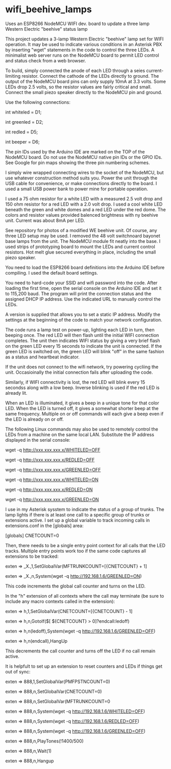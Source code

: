 # wifi_beehive_lamps
Uses an ESP8266 NodeMCU WIFI dev. board to update a three lamp Western Electric "beehive" status lamp

This project updates a 3-lamp Western Electric "beehive" lamp set for WIFI operation. It may be used to indicate various conditions in an Asterisk PBX by inserting "wget" statements in the code to control the three LEDs. A minimalist web server runs on the NodeMCU board to permit LED control and status check from a web browser.

To build, simply connected the anode of each LED through a seies current-limiting resistor. Connect the cathode of the LEDs directly to ground. The output of the NodeMCU board pins can only supply 10mA at 3.3 volts. Some LEDs drop 2.5 volts, so the resistor values are fairly critical and small. Connect the small piezo speaker directly to the NodeMCU pin and ground.

Use the following connections:

int whiteled = D1; 

int greenled = D2; 

int redled = D5; 

int beeper = D6; 


The pin IDs used by the Arduino IDE are marked on the TOP of the NodeMCU board. Do not use the NodeMCU native pin IDs or the GPIO IDs. See Google for pin maps showing the three pin numbering schemes.

I simply wire wrapped connecting wires to the socket of the NodeMCU, but use whatever construction method suits you. Power the unit through the USB cable for convenience, or make connections directly to the board. I used a small USB power bank to power mine for portable operation.

I used a 75 ohm resistor for a white LED with a measured 2.5 volt drop and 150 ohm resistor for a red LED with a 2.0 volt drop. I used a cool white LED beneath the green and white domes and a red LED under the red dome. The colors and resistor values provided balenced brightness with ny beehive unit. Current was about 8mA per LED.

See repository for photos of a modified WE beehive unit. Of course, any three LED setup may be used. I removed the 48 volt switchnoard bayonet base lamps from the unit. The NodeMCU module fit neatly into the base. I used strips of prototyping board to mount the LEDs and current control resistors. Hot melt glue secured everything in place, including the small piezo speaker.

You need to load the ESP8266 board definitions into the Arduino IDE before compiling. I used the default board settings.

You need to hard-code your SSID and wifi password into the code. After loading the first time, open the serial console on the Arduino IDE and set it to 115,200 baud. The program will print the connection status and the assigned DHCP IP address. Use the indicated URL to manually control the LEDs.

A version is supplied that allows you to set a static IP address. Modify the settings at the beginning of the code to match your network configuration.

The code runs a lamp test on power-up, lighting each LED in turn, then beeping once. The red LED will then flash until the initial WIFI connection completes. The unit then indicates WIFI status by giving a very brief flash on the green LED every 15 seconds to indicate the unit is connected. If the green LED is switched on, the green LED will blink "off" in the same fashion as a status and heartbeat indicator.

If the unit does not connect to the wifi network, try powering cycliing the unit. Occasioinally the initial connection fails after uploading the code.

Similarly, if WIFI connectivity is lost, the red LED will blink every 15 secondss along with a low beep. Inverse blinking is used if the red LED is already lit.

When an LED is illuminated, it gives a beep in a unique tone for that color LED. When the LED is turned off, it gives a somewhat shorter beep at the same frequency. Multiple on or off commands will each give a beep even if the LED is already on or off.

The following Linux commands may also be used to remotely control the LEDs from a machine on the same local LAN. Substitute the IP address displayed in the serial console:


wget -q http://xxx.xxx.xxx.x/WHITELED=OFF

wget -q http://xxx.xxx.xxx.x/REDLED=OFF

wget -q http://xxx.xxx.xxx.x/GREENLED=OFF

wget -q http://xxx.xxx.xxx.x/WHITELED=ON

wget -q http://xxx.xxx.xxx.x/REDLED=ON

wget -q http://xxx.xxx.xxx.x/GREENLED=ON


I use in my  Asterisk sysstem to indicate the status of a group of trunks. The lamp lights if there is at least one call to a specific group of trunks or extensions active. I set up a global variable to track incoming calls in extensions.conf in the [globals] area:

[globals]
CNETCOUNT=0

Then, there needs to be a single entry point context for all calls that the LED tracks. Multiple entry points work too if the same code captures all extensions to be tracked:

exten => _X.,1,SetGlobalVar(MFTRUNKCOUNT=$[${CNETCOUNT} + 1]

exten => _X.,n,System(wget -q http://192.168.1.6/GREENLED=ON)


This code increments the global call counter and turns on the LED.

In the "h" extension of all contexts where the call may terminate (be sure to include any macro contexts called in the extension):

exten => h,1,SetGlobalVar(CNETCOUNT=$[${CNETCOUNT} - 1]

exten => h,n,GotoIf($[ ${CNETCOUNT} > 0]?endcall:ledoff)

exten => h,n(ledoff),System(wget -q http://192.168.1.6/GREENLED=OFF)

exten => h,n(endcall),HangUp


This decrements the call counter and turns off the LED if no call remain active.

It is helpfult to set up an extension to reset counters and LEDs if things get out of sync:

exten => 888,1,SetGlobalVar(PMFPSTNCOUNT=0)

exten => 888,n,SetGlobalVar(CNETCOUNT=0)

exten => 888,n,SetGlobalVar(MFTRUNKCOUNT=0

exten => 888,n,System(wget -q http://192.168.1.6/WHITELED=OFF)

exten => 888,n,System(wget -q http://192.168.1.6/REDLED=OFF)

exten => 888,n,System(wget -q http://192.168.1.6/GREENLED=OFF)

exten => 888,n,PlayTones(!1400/500)

exten => 888,n,Wait(1)

exten => 888,n,Hangup




